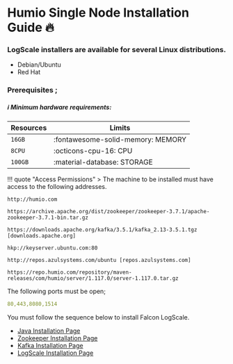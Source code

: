 # Humio Single Node Installation Guide :fire:

### LogScale installers are available for several Linux distributions.

- Debian/Ubuntu
- Red Hat

### Prerequisites ;
##### :information_source: Minimum hardware requirements:

| Resources      | Limits                                                       |
| -----------    | ------------------------------------                         |
| `16GB`        | :fontawesome-solid-memory: MEMORY                          |
| `8CPU`        | :octicons-cpu-16: CPU                                      |
| `100GB`          | :material-database:     STORAGE                               |



!!! quote "Access Permissions"
    > The machine to be installed must have access to the following addresses.
    
    http://humio.com

    https://archive.apache.org/dist/zookeeper/zookeeper-3.7.1/apache-zookeeper-3.7.1-bin.tar.gz 

    https://downloads.apache.org/kafka/3.5.1/kafka_2.13-3.5.1.tgz [downloads.apache.org]
    
    hkp://keyserver.ubuntu.com:80
    
    http://repos.azulsystems.com/ubuntu [repos.azulsystems.com]
    
    https://repo.humio.com/repository/maven-releases/com/humio/server/1.117.0/server-1.117.0.tar.gz
    

The following ports must be open;
```yaml
80,443,8080,1514
```

You must follow the sequence below to install Falcon LogScale.

- [Java Installation Page](https://hepapi.github.io/knowledge-hub/falcon-logscale/javainstallation)
- [Zookeeper Installation Page](https://hepapi.github.io/knowledge-hub/falcon-logscale/zookeeperinstallation)
- [Kafka Installation Page](https://hepapi.github.io/knowledge-hub/falcon-logscale/kafkainstallation)
- [LogScale Installation Page](https://hepapi.github.io/knowledge-hub/falcon-logscale/humioinstallation)



